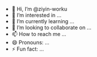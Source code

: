 - 👋 Hi, I’m @ziyin-worku
- 👀 I’m interested in ...
- 🌱 I’m currently learning ...
- 💞️ I’m looking to collaborate on ...
- 📫 How to reach me ...
- 😄 Pronouns: ...
- ⚡ Fun fact: ...

<!---
ziyin-worku/ziyin-worku is a ✨ special ✨ repository because its `README.md` (this file) appears on your GitHub profile.
You can click the Preview link to take a look at your changes.
--->
